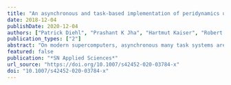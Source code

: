 ```yaml
---
title: "An asynchronous and task-based implementation of peridynamics utilizing HPX—the C++ standard library for parallelism and concurrency"
date: 2018-12-04
publishDate: 2020-12-04
authors: ["Patrick Diehl", "Prashant K Jha", "Hartmut Kaiser", "Robert Lipton", "Martin Levesque"]
publication_types: ["2"]
abstract: "On modern supercomputers, asynchronous many task systems are emerging to address the new architecture of computational nodes. Through this shift of increasing cores per node, a new programming model with focus on handling of the fine-grain parallelism with increasing amount of cores per computational node is needed. Asynchronous Many Task (AMT) run time systems represent a paradigm for addressing the fine-grain parallelism. They handle the increasing amount of threads per node and concurrency. HPX, a open source C++ standard library for parallelism and concurrency, is one AMT which is conforming to the C++ standard. Motivated by the impressive performance of asynchronous task-based parallelism through HPX to N-body problem and astrophysics simulation, in this work, we consider its application to the Peridynamics theory. Peridynamics is a non-local generalization of continuum mechanics tailored to address discontinuous displacement fields arising in fracture mechanics. Peridynamics requires considerable computing resources, owing to its non-local nature of formulation, offering a scope for improved computing performance via asynchronous task-based parallelism. Our results show that HPX-based peridynamic computation is scalable, and the scalability is in agreement with the theory. In addition to the scalability, we also show the validation results and the mesh convergence results. For the validation, we consider implicit time integration and compare the result with the classical continuum mechanics (CCM) (peridynamics under small deformation should give similar results as CCM). For the mesh convergence, we consider explicit time integration and show that the results are in agreement with theoretical claims in previous works."
featured: false
publication: "*SN Applied Sciences*"
url_source: "https://doi.org/10.1007/s42452-020-03784-x"
doi: "10.1007/s42452-020-03784-x"
---
```


